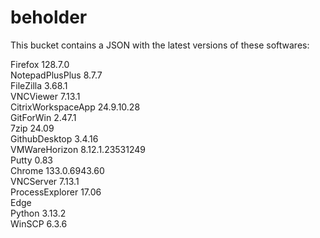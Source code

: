 # beholder
This bucket contains a JSON with the latest versions of these softwares:

Firefox            128.7.0          
NotepadPlusPlus    8.7.7            
FileZilla          3.68.1           
VNCViewer          7.13.1           
CitrixWorkspaceApp 24.9.10.28       
GitForWin          2.47.1           
7zip               24.09            
GithubDesktop      3.4.16           
VMWareHorizon      8.12.1.23531249  
Putty              0.83             
Chrome             133.0.6943.60    
VNCServer          7.13.1           
ProcessExplorer    17.06            
Edge                              
Python             3.13.2           
WinSCP             6.3.6            



